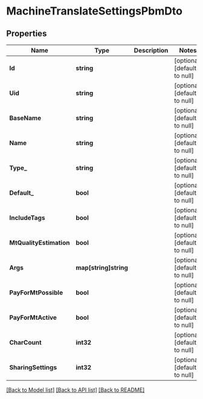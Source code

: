 # MachineTranslateSettingsPbmDto

## Properties
Name | Type | Description | Notes
------------ | ------------- | ------------- | -------------
**Id** | **string** |  | [optional] [default to null]
**Uid** | **string** |  | [optional] [default to null]
**BaseName** | **string** |  | [optional] [default to null]
**Name** | **string** |  | [optional] [default to null]
**Type_** | **string** |  | [optional] [default to null]
**Default_** | **bool** |  | [optional] [default to null]
**IncludeTags** | **bool** |  | [optional] [default to null]
**MtQualityEstimation** | **bool** |  | [optional] [default to null]
**Args** | **map[string]string** |  | [optional] [default to null]
**PayForMtPossible** | **bool** |  | [optional] [default to null]
**PayForMtActive** | **bool** |  | [optional] [default to null]
**CharCount** | **int32** |  | [optional] [default to null]
**SharingSettings** | **int32** |  | [optional] [default to null]

[[Back to Model list]](../README.md#documentation-for-models) [[Back to API list]](../README.md#documentation-for-api-endpoints) [[Back to README]](../README.md)



